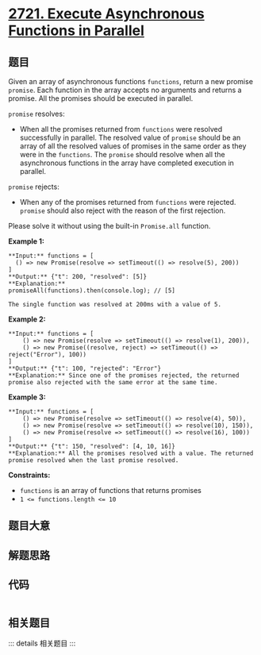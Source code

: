 # [2721. Execute Asynchronous Functions in Parallel](https://leetcode.com/problems/execute-asynchronous-functions-in-parallel)

## 题目

Given an array of asynchronous functions `functions`, return a new promise
`promise`. Each function in the array accepts no arguments and returns a
promise. All the promises should be executed in parallel.

`promise` resolves:

  * When all the promises returned from `functions` were resolved successfully in parallel. The resolved value of `promise` should be an array of all the resolved values of promises in the same order as they were in the `functions`. The `promise` should resolve when all the asynchronous functions in the array have completed execution in parallel.

`promise` rejects:

  * When any of the promises returned from `functions` were rejected. `promise` should also reject with the reason of the first rejection.

Please solve it without using the built-in `Promise.all` function.



**Example 1:**

    
    
    **Input:** functions = [
      () => new Promise(resolve => setTimeout(() => resolve(5), 200))
    ]
    **Output:** {"t": 200, "resolved": [5]}
    **Explanation:** 
    promiseAll(functions).then(console.log); // [5]
    
    The single function was resolved at 200ms with a value of 5.
    

**Example 2:**

    
    
    **Input:** functions = [
        () => new Promise(resolve => setTimeout(() => resolve(1), 200)), 
        () => new Promise((resolve, reject) => setTimeout(() => reject("Error"), 100))
    ]
    **Output:** {"t": 100, "rejected": "Error"}
    **Explanation:** Since one of the promises rejected, the returned promise also rejected with the same error at the same time.
    

**Example 3:**

    
    
    **Input:** functions = [
        () => new Promise(resolve => setTimeout(() => resolve(4), 50)), 
        () => new Promise(resolve => setTimeout(() => resolve(10), 150)), 
        () => new Promise(resolve => setTimeout(() => resolve(16), 100))
    ]
    **Output:** {"t": 150, "resolved": [4, 10, 16]}
    **Explanation:** All the promises resolved with a value. The returned promise resolved when the last promise resolved.
    



**Constraints:**

  * `functions` is an array of functions that returns promises
  * `1 <= functions.length <= 10`


## 题目大意

## 解题思路

## 代码

```javascript

```

## 相关题目

::: details 相关题目
:::
